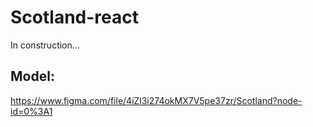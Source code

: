 # Scotland-react
In construction... <br/>
## Model:
https://www.figma.com/file/4iZl3i274okMX7V5pe37zr/Scotland?node-id=0%3A1
